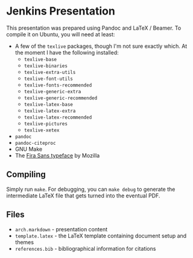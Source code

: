 # Jenkins Presentation

This presentation was prepared using Pandoc and LaTeX / Beamer. To compile it on
Ubuntu, you will need at least:

- A few of the `texlive` packages, though I'm not sure exactly which. At the
  moment I have the following installed:
    - `texlive-base`
    - `texlive-binaries`
    - `texlive-extra-utils`
    - `texlive-font-utils`
    - `texlive-fonts-recommended`
    - `texlive-generic-extra`
    - `texlive-generic-recommended`
    - `texlive-latex-base`
    - `texlive-latex-extra`
    - `texlive-latex-recommended`
    - `texlive-pictures`
    - `texlive-xetex`
- `pandoc`
- `pandoc-citeproc`
- GNU Make
- The [Fira Sans typeface](https://github.com/mozilla/Fira) by Mozilla

## Compiling

Simply run `make`. For debugging, you can `make debug` to generate the
intermediate LaTeX file that gets turned into the eventual PDF.

## Files

- `arch.markdown` - presentation content
- `template.latex` - the LaTeX template containing document setup and themes
- `references.bib` - bibliographical information for citations
